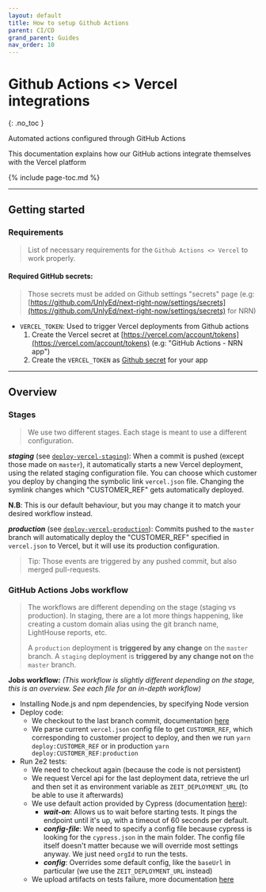 ```yaml
---
layout: default
title: How to setup Github Actions
parent: CI/CD
grand_parent: Guides
nav_order: 10
---
```


# Github Actions <> Vercel integrations
{: .no_toc }

<div class="code-example" markdown="1">
Automated actions configured through GitHub Actions

This documentation explains how our GitHub actions integrate themselves with the Vercel platform
</div>

{% include page-toc.md %}

---

## Getting started

### Requirements

> List of necessary requirements for the `Github Actions <> Vercel` to work properly.

#### Required GitHub secrets:

> Those secrets must be added on Github settings "secrets" page (e.g: [https://github.com/UnlyEd/next-right-now/settings/secrets](https://github.com/UnlyEd/next-right-now/settings/secrets) for NRN)

- `VERCEL_TOKEN`: Used to trigger Vercel deployments from Github actions
    1. Create the Vercel secret at [https://vercel.com/account/tokens](https://vercel.com/account/tokens) (e.g: "GitHub Actions - NRN app")
    1. Create the `VERCEL_TOKEN` as [Github secret](https://github.com/UnlyEd/next-right-now/settings/secrets) for your app

---

## Overview
### Stages

> We use two different stages. Each stage is meant to use a different configuration.

_**staging**_ (see [`deploy-vercel-staging`](./deploy-vercel-staging.yml)):
When a commit is pushed (except those made on `master`), it automatically starts a new Vercel deployment, using the related staging configuration file.
You can choose which customer you deploy by changing the symbolic link `vercel.json` file.
Changing the symlink changes which "CUSTOMER_REF" gets automatically deployed.

**N.B**: This is our default behaviour, but you may change it to match your desired workflow instead.

_**production**_ (see [`deploy-vercel-production`](./deploy-vercel-production.yml)):
Commits pushed to the `master` branch will automatically deploy the "CUSTOMER_REF" specified in `vercel.json` to Vercel, but it will use its production configuration.

> Tip: Those events are triggered by any pushed commit, but also merged pull-requests.

### GitHub Actions Jobs workflow

> The workflows are different depending on the stage (staging vs production).
> In staging, there are a lot more things happening, like creating a custom domain alias using the git branch name, LightHouse reports, etc.
>
> A `production` deployment is **triggered by any change** on the `master` branch.
> A `staging` deployment is **triggered by any change not on** the `master` branch.

**Jobs workflow:** _(This workflow is slightly different depending on the stage, this is an overview. See each file for an in-depth workflow)_
* Installing Node.js and npm dependencies, by specifying Node version
* Deploy code:
    * We checkout to the last branch commit, documentation [here](https://github.com/cypress-io/github-action)
    * We parse current `vercel.json` config file to get `CUSTOMER_REF`, which corresponding to customer project to deploy, and then we run `yarn deploy:CUSTOMER_REF` or in production `yarn deploy:CUSTOMER_REF:production`
* Run 2e2 tests:
    * We need to checkout again (because the code is not persistent)
    * We request Vercel api for the last deployment data, retrieve the url and then set it as environment variable as `ZEIT_DEPLOYMENT_URL` (to be able to use it afterwards)
    * We use default action provided by Cypress (documentation [here](https://github.com/cypress-io/github-action)):
        * _**wait-on**_: Allows us to wait before starting tests. It pings the endpoint until it's up, with a timeout of 60 seconds per default.
        * _**config-file**_: We need to specify a config file because cypress is looking for the `cypress.json` in the main folder.
            The config file itself doesn't matter because we will override most settings anyway. We just need `orgId` to run the tests.
        * _**config**_: Overrides some default config, like the `baseUrl` in particular (we use the `ZEIT_DEPLOYMENT_URL` instead)
    * We upload artifacts on tests failure, more documentation [here](https://help.github.com/en/actions/automating-your-workflow-with-github-actions/persisting-workflow-data-using-artifacts)
